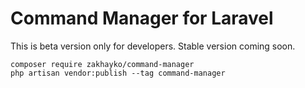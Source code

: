 # Command Manager for Laravel
This is beta version only for developers.
Stable version coming soon.
```
composer require zakhayko/command-manager
php artisan vendor:publish --tag command-manager
```
